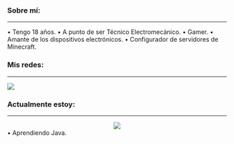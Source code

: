 ### Sobre mí:
-----
• Tengo 18 años.
• A punto de ser Técnico Electromecánico.
• Gamer.
• Amante de los dispositivos electrónicos.
• Configurador de servidores de Minecraft.

### Mis redes:
-----
<a href="[twitter](https://twitter.com/NotMeg4_)">
  <img src="https://www.shareicon.net/data/256x256/2017/06/22/887584_logo_64x64.png">
</a>

### Actualmente estoy:
-----
<div align="center">
  <img align="center" src="https://lanyard.cnrad.dev/api/326865943915397120?animated=true">
</div>
• Aprendiendo Java.


